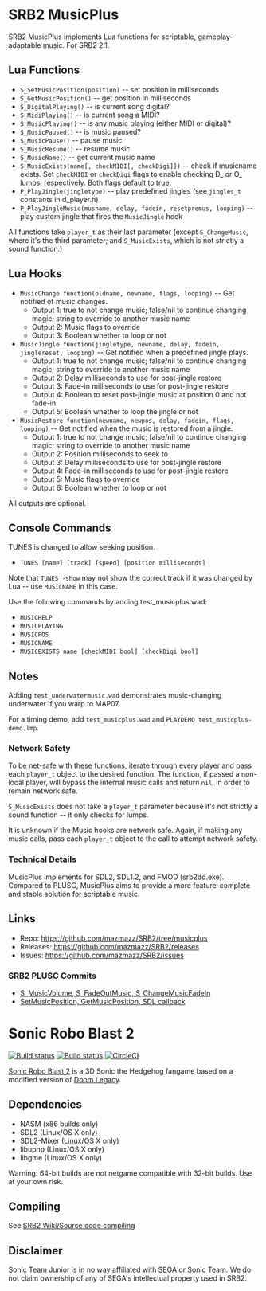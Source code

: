 # SRB2 MusicPlus

SRB2 MusicPlus implements Lua functions for scriptable, gameplay-adaptable music. For SRB2 2.1.

## Lua Functions

* `S_SetMusicPosition(position)` -- set position in milliseconds
* `S_GetMusicPosition()` -- get position in milliseconds
* `S_DigitalPlaying()` -- is current song digital?
* `S_MidiPlaying()` -- is current song a MIDI?
* `S_MusicPlaying()` -- is any music playing (either MIDI or digital)?
* `S_MusicPaused()` -- is music paused?
* `S_MusicPause()` -- pause music
* `S_MusicResume()` -- resume music
* `S_MusicName()` -- get current music name
* `S_MusicExists(name[, checkMIDI[, checkDigi]])` -- check if musicname exists. Set `checkMIDI` or `checkDigi` flags to enable checking D_ or O_ lumps, respectively. Both flags default to true.
* `P_PlayJingle(jingletype)` -- play predefined jingles (see `jingles_t` constants in d_player.h)
* `P_PlayJingleMusic(musname, delay, fadein, resetpremus, looping)` -- play custom jingle that fires the `MusicJingle` hook

All functions take `player_t` as their last parameter (except `S_ChangeMusic`, where it's the third parameter; and `S_MusicExists`, which is not strictly a sound function.)

## Lua Hooks

* `MusicChange function(oldname, newname, flags, looping)` -- Get notified of music changes. 
    * Output 1: true to not change music; false/nil to continue changing magic; string to override to another music name
    * Output 2: Music flags to override
    * Output 3: Boolean whether to loop or not
* `MusicJingle function(jingletype, newname, delay, fadein, jinglereset, looping)` -- Get notified when a predefined jingle plays.
    * Output 1: true to not change music; false/nil to continue changing magic; string to override to another music name
    * Output 2: Delay milliseconds to use for post-jingle restore
    * Output 3: Fade-in milliseconds to use for post-jingle restore
    * Output 4: Boolean to reset post-jingle music at position 0 and not fade-in.
    * Output 5: Boolean whether to loop the jingle or not
* `MusicRestore function(newname, newpos, delay, fadein, flags, looping)` -- Get notified when the music is restored from a jingle.
    * Output 1: true to not change music; false/nil to continue changing magic; string to override to another music name
    * Output 2: Position milliseconds to seek to
    * Output 3: Delay milliseconds to use for post-jingle restore
    * Output 4: Fade-in milliseconds to use for post-jingle restore
    * Output 5: Music flags to override
    * Output 6: Boolean whether to loop or not

All outputs are optional.

## Console Commands

TUNES is changed to allow seeking position.

* `TUNES [name] [track] [speed] [position milliseconds]`

Note that `TUNES -show` may not show the correct track if it was changed by Lua -- use `MUSICNAME` in this case.

Use the following commands by adding test_musicplus.wad:

* `MUSICHELP`
* `MUSICPLAYING`
* `MUSICPOS`
* `MUSICNAME`
* `MUSICEXISTS name [checkMIDI bool] [checkDigi bool]`

## Notes

Adding `test_underwatermusic.wad` demonstrates music-changing underwater if you warp to MAP07.

For a timing demo, add `test_musicplus.wad` and `PLAYDEMO test_musicplus-demo.lmp`.

### Network Safety

To be net-safe with these functions, iterate through every player and pass each `player_t` object to the desired function. The function, if passed a non-local player, will bypass the internal music calls and return `nil`, in order to remain network safe.

`S_MusicExists` does not take a `player_t` parameter because it's not strictly a sound function -- it only checks for lumps.

It is unknown if the Music hooks are network safe. Again, if making any music calls, pass each `player_t` object to the call to attempt network safety.

### Technical Details

MusicPlus implements for SDL2, SDL1.2, and FMOD (srb2dd.exe). Compared to PLUSC, MusicPlus aims to provide a more feature-complete and stable solution for scriptable music.

## Links

* Repo: https://github.com/mazmazz/SRB2/tree/musicplus
* Releases: https://github.com/mazmazz/SRB2/releases
* Issues: https://github.com/mazmazz/SRB2/issues

### SRB2 PLUSC Commits

* [S_MusicVolume, S_FadeOutMusic, S_ChangeMusicFadeIn](https://github.com/yellowtd/SRB2-PLUS/commit/4d9b9ab74fd38ff218c914f757b09f12b0fcb9f6)
* [SetMusicPosition, GetMusicPosition, SDL callback](https://github.com/yellowtd/SRB2-PLUS/commit/4741ae718a24186ede9109159df90c280ccd9e80)

# Sonic Robo Blast 2

[![Build status](https://ci.appveyor.com/api/projects/status/399d4hcw9yy7hg2y?svg=true)](https://ci.appveyor.com/project/STJr/srb2)
[![Build status](https://travis-ci.org/STJr/SRB2.svg?branch=master)](https://travis-ci.org/STJr/SRB2)
[![CircleCI](https://circleci.com/gh/STJr/SRB2/tree/master.svg?style=svg)](https://circleci.com/gh/STJr/SRB2/tree/master)

[Sonic Robo Blast 2](https://srb2.org/) is a 3D Sonic the Hedgehog fangame based on a modified version of [Doom Legacy](http://doomlegacy.sourceforge.net/).

## Dependencies
- NASM (x86 builds only)
- SDL2 (Linux/OS X only)
- SDL2-Mixer (Linux/OS X only)
- libupnp (Linux/OS X only)
- libgme (Linux/OS X only)

Warning: 64-bit builds are not netgame compatible with 32-bit builds. Use at your own risk.

## Compiling

See [SRB2 Wiki/Source code compiling](http://wiki.srb2.org/wiki/Source_code_compiling)

## Disclaimer
Sonic Team Junior is in no way affiliated with SEGA or Sonic Team. We do not claim ownership of any of SEGA's intellectual property used in SRB2.
